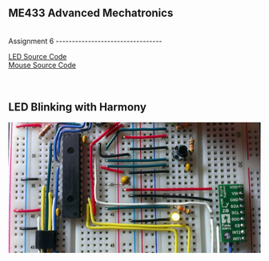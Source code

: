 ME433 Advanced Mechatronics
---------------------------------
<br> 
Assignment 6  
---------------------------------

[LED Source Code](https://github.com/hereissunyue/ME433/tree/master/HW5/HW5.X)<br>
[Mouse Source Code](https://github.com/hereissunyue/ME433/tree/master/HW5/HW5.X)<br>  
<br> 

LED Blinking with Harmony
---------------------------------
<img src="https://raw.githubusercontent.com/hereissunyue/ME433/master/HW6/figure/1.jpg">